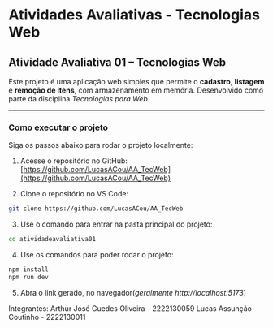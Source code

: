 # Atividades Avaliativas - Tecnologias Web

## Atividade Avaliativa 01 – Tecnologias Web

Este projeto é uma aplicação web simples que permite o **cadastro**, **listagem** e **remoção de itens**, com armazenamento em memória. Desenvolvido como parte da disciplina _Tecnologias para Web_.

---

### Como executar o projeto

Siga os passos abaixo para rodar o projeto localmente:

1. Acesse o repositório no GitHub:  
[https://github.com/LucasACou/AA_TecWeb](https://github.com/LucasACou/AA_TecWeb)

2. Clone o repositório no VS Code:
```bash
git clone https://github.com/LucasACou/AA_TecWeb
```

3. Use o comando para entrar na pasta principal do projeto:
```bash
cd atividadeavaliativa01
```

4. Use os comandos para poder rodar o projeto:
```bash
npm install
npm run dev
```

5. Abra o link gerado, no navegador(*geralmente http://localhost:5173*)

Integrantes: 
Arthur José Guedes Oliveira - 2222130059
Lucas Assunção Coutinho - 2222130011
